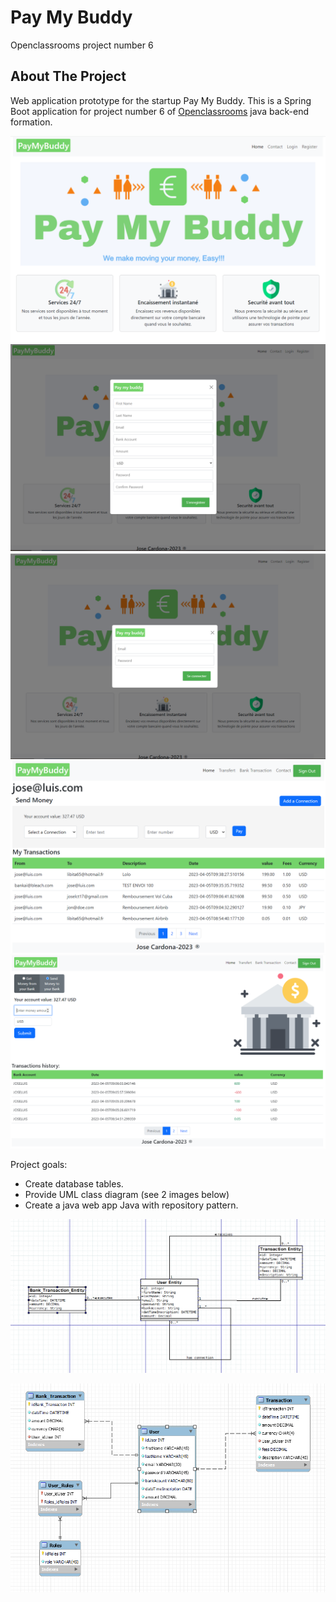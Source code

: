 # Pay My Buddy
Openclassrooms project number 6

<!-- ABOUT THE PROJECT -->
## About The Project

Web application prototype for the startup Pay My Buddy. This is a Spring Boot application for project number 6 of [Openclassrooms](https://openclassrooms.com/) java back-end formation.

![homepage](/images/homepage.png)
![register](/images/RegisterPage.png)
![login](/images/LoginPage.png)
![transaction](/images/userTransaction.png)
![bankTransaction](/images/BankTransaction.png)


Project goals:
* Create database tables.
* Provide UML class diagram (see 2 images below)
* Create a java web app Java with repository pattern.

![UML-class-diagram](/images/ulmMaquette.png)

![database](/images/modelePhysique.png)

